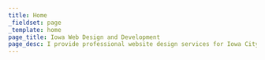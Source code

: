 ```yaml
---
title: Home
_fieldset: page
_template: home
page_title: Iowa Web Design and Development
page_desc: I provide professional website design services for Iowa City, Cedar Rapids, and the surrounding areas.
---
```

